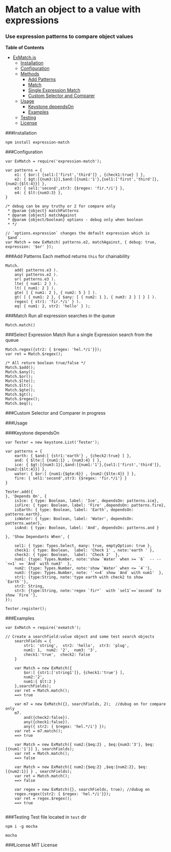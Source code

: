 # Match an object to a value with expressions
### Use expression patterns to compare object values

**Table of Contents**

- [ExMatch.js](#expression-matcher)
	- [Installation](#installation)
	- [Configuration](#configuration)
	- [Methods](#add-patterns)
		- [Add Patterns](#add-patterns)
		- [Match](#match)
		- [Single Expression Match](#select-expression-match)
		- [Custom Selector and Comparer](#custom-selector-and-comparer)	
	- [Usage](#usage)
		- [Keystone dependsOn](#keystone-dependson)
		- [Examples](#examples)
	- [Testing](#testing)
	- [License](#license)


###Installation
```
npm install expression-match
```
###Configuration
```
var ExMatch = require('expression-match');

var patterns = {
	e1: { $or:[ {sel1:['first','third']} , {check1:true} ] },
	e2: { $gt:[{num3:1}],$and:[{num1:'1'},{sel1:['first','third']},{num2:{$lt:4}}] },
	e3: { sel1:'second',str3: {$regex: 'fir.*/i'} },
	e4: { $lt:{num3:3} },
}

/* debug can be any truthy or 2 for compare only
 * @param {object} matchPatterns
 * @param {object} matchAgainst
 * @param {object/boolean} options - debug only when boolean 
 * */
 
// `options.expression` changes the default expression which is `$and`.  
var Match = new ExMatch( patterns.e2, matchAgainst, { debug: true, expression: '$or' });

```

###Add Patterns
Each method returns `this` for chainability
```
Match.
	add( patterns.e3 ).
	any( patterns.e2 ).
	or( patterns.e3 ).
	lte( { num1: 2 } ).
	lt( { num1: 2 } ).
	gte( [ { num1: 2 }, { num2: 5 } ] ).
	gt( [ { num1: 2 }, { $any: [ { num2: 1 }, { num3: 2 } ] } ] ).
	regex( { str1: 'fir.*/i' } ).
	eq( { num1: 2, str2: 'hello' } );

```

###Match
Run all expression searches in the queue
```
Match.match()
```

###Select Expression Match
Run a single Expression search from the queue
```
Match.regex({str2: { $regex: 'hel.*/i'}});
var ret = Match.$regex();

/* All return boolean true/false */
Match.$add();
Match.$any(); 
Match.$or();
Match.$lte();
Match.$lt();
Match.$gte();
Match.$gt();
Match.$regex();
Match.$eq();

```

###Custom Selector and Comparer
in progress

###Usage

###Keystone dependsOn
```
var Tester = new keystone.List('Tester');

var patterns = {
	earth: { $and:[ {str1:'earth'} , {check2:true} ] },
	and: { $lte:[ {num1:1} , {num3:4} ] },
	ice: { $gt:[{num3:1}],$and:[{num1:'1'},{sel1:['first','third']},{num2:{$lt:4}}] },
	water: { $or:[ {num1:{$gte:6}} , {num2:{$lte:4}} ] },
	fire: { sel1:'second',str3: {$regex: 'fir.*/i'} }
}

Tester.add({
}, 'Depends On', {
	isIce: { type: Boolean, label: 'Ice', dependsOn: patterns.ice},
	isFire: { type: Boolean, label: 'Fire' ,dependsOn: patterns.fire},
	isEarth: { type: Boolean, label: 'Earth', dependsOn: patterns.earth},
	isWater: { type: Boolean, label: 'Water', dependsOn: patterns.water},
	isAnd: { type: Boolean, label: 'And', dependsOn: patterns.and }

}, 'Show Dependants When', {

    sel1: { type: Types.Select, many: true, emptyOption: true },
	check1: { type: Boolean,  label: 'Check 1' , note:'earth ' },
	check2: { type: Boolean,  label: 'Check 2'  },
	num1: {type: Types.Number, note:'show `Water` when >= `6`  -- --  `<=1` == `And` with num3'  },
	num2: {type: Types.Number, note:'show `Water` when <= `4`'},
	num3: {type: Types.Number, note: '`<=4` show `And` with num1'  },
	str1: {type:String, note:'type earth with check2 to show `Earth`'},
	str2: String,
	str3: {type:String, note:'regex `fir*`  with `sel1`==`second` to show `Fire`'},
});

Tester.register();

```
###Examples
```
var ExMatch = require('exmatch');

// Create a searchfield:value object and some test search objects
	searchFields = {
		str1: 'string',  str2: 'hello',  str3: 'plug',
		num1: 1,  num2: '2',  num3: '3', 
        check1:'true',  check2: false
	}
	
    var Match = new ExMatch({
    	$or:[ {str1:['string1']}, {check1:'true'} ],
        num2:'2',
        num1:{ $lt:2 }
    },searchFields);
    var ret = Match.match();
    ==> true
    
    var m7 = new ExMatch({}, searchFields, 2);  //dubug on for compare only
	m7.
    	and({check2:false}).
		any({check1:false}).
		any({ str2: { $regex: 'hel.*/i'} });
	var ret = m7.match();
	==> true
    
    var Match = new ExMatch({ num2:{$eq:2} , $eq:{num3:'3'}, $eq:[{num1:'1'}] }, searchFields);
    var ret = Match.match();
    ==> false
    
    var Match = new ExMatch({ num2:{$eq:2} ,$eq:{num2:2}, $eq:[{num2:1}] } , searchFields);
    var ret = Match.match();
    ==> false
    
    var regex = new ExMatch({}, searchFields, true); //dubug on
	regex.regex({str2: { $regex: 'hel.*/i'}});
	var ret = regex.$regex();
	==> true
   

```

###Testing
Test file located in `test` dir
```
npm i -g mocha

mocha

```


###License
MIT License

